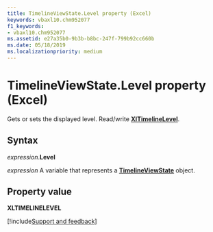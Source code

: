 ```yaml
---
title: TimelineViewState.Level property (Excel)
keywords: vbaxl10.chm952077
f1_keywords:
- vbaxl10.chm952077
ms.assetid: e27a35b0-9b3b-b8bc-247f-799b92cc660b
ms.date: 05/18/2019
ms.localizationpriority: medium
---
```



# TimelineViewState.Level property (Excel)

Gets or sets the displayed level. Read/write **[XlTimelineLevel](Excel.XlTimelineLevel.md)**.


## Syntax

_expression_.**Level**

_expression_ A variable that represents a **[TimelineViewState](Excel.timelineviewstate.md)** object.


## Property value

**XLTIMELINELEVEL**



[!include[Support and feedback](~/includes/feedback-boilerplate.md)]